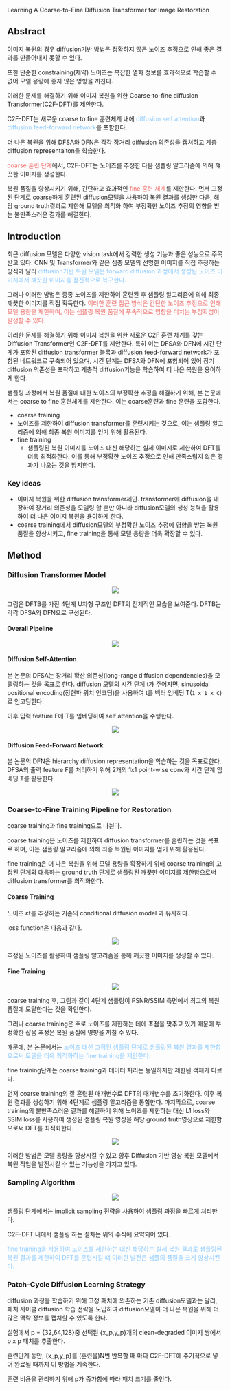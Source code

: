 Learning A Coarse-to-Fine Diffusion Transformer for Image Restoration



## Abstract

이미지 복원의 경우 diffusion기반 방법은 정확하지 않은 노이즈 추정으로 인해 좋은 결과를 만들어내지 못할 수 있다. 

또한 단순한 constraining(제약) 노이즈는 복잡한 열화 정보를 효과적으로 학습할 수 없어 모델 용량에 좋지 않은 영향을 끼친다.

이러한 문제를 해결하기 위해 이미지 복원을 위한 Coarse-to-fine diffusion Transformer(C2F-DFT)를 제안한다.

C2F-DFT는 새로운 coarse to fine 훈련체계 내에 <span style="color: #88c8ff">diffusion self attention</span>과 <span style="color: #88c8ff">diffusion feed-forward network</span>를 포함한다.

더 나은 복원을 위해 DFSA와 DFN은 각각 장거리 diffusion 의존성을 캡쳐하고 계층 diffusion representaiton을 학습한다.



<span style="color: #ed6663">coarse 훈련 단계</span>에서, C2F-DFT는 노이즈를 추정한 다음 샘플링 알고리즘에 의해 꺠끗한 이미지를 생성한다.



복원 품질을 향상시키기 위해, 간단하고 효과적인 <span style="color: #ed6663">fine 훈련 체계</span>를 제안한다. 먼저 고정된 단계로 coarse하게 훈련된 diffusion모델을 사용하여 복원 결과를 생성한 다음, 해당 ground truth결과로 제한해 모델을 최적화 하여 부정확한 노이즈 추정의 영향을 받는 불만족스러운 결과를 해결한다.



## Introduction

최근 diffusion 모델은 다양한 vision task에서 강력한 생성 기능과 좋은 성능으로 주목받고 있다. CNN 및 Transformer와 같은 심층 모델의 선명한 이미지를 직접 추정하는 방식과 달리 <span style="color: #88c8ff">diffusion기반 복원 모델은 forward diffusion 과정에서 생성된 노이즈 이미지에서 꺠끗한 이미지를 점진적으로 복구한다.</span>

그러나 이러한 방법은 종종 노이즈를 제한하여 훈련된 후 샘플링 알고리즘에 의해 최종 꺠끗한 이미지를 직접 획득한다. <span style="color: #ed6663">이러한 훈련 접근 방식은 간단한 노이즈 추정으로 인해 모델 용량을 제한하며, 이는 샘플링 복원 품질에 푸속적으로 영향을 미치는 부정확성이 발생할 수 있다.</span>



이러한 문제를 해결하기 위해 이미지 복원을 위한 새로운 C2F 훈련 체계를 갖는 Diffusion Transformer인 C2F-DFT를 제안한다. 특히 이는 DFSA와 DFN에 시간 단계가 포함된 diffusion transformer 블록과 diffusion feed-forward network가 포함된 네트워크로 구축되어 있으며, 시간 단계는 DFSA와 DFN에 포함되어 있어 장기 diffusion 의존성을 포착하고 계층적 diffusion기능을 학습하여 더 나은 복원을 용이하게 한다.

샘플링 과정에서 복원 품질에 대한 노이즈의 부정확한 추정을 해결하기 위해, 본 논문에서는 coarse to fine 훈련체계를 제안한다. 이는 coarse훈련과 fine 훈련을 포함한다.

-  coarse training
  - 노이즈를 제한하여 diffusion transformer를 훈련시키는 것으로, 이는 샘플링 알고리즘에 의해 최종 복원 이미지를 얻기 위해 활용된다.
- fine training
  - 샘플링된 복원 이미지를 노이즈 대신 해당하는 실제 이미지로 제한하여 DFT를 더욱 최적화한다. 이를 통해 부정확한 노이즈 추정으로 인해 만족스럽지 않은 결과가 나오는 것을 방지한다.



### Key ideas

- 이미지 복원을 위한 diffusion transformer제안. transformer에 diffusion을 내장하여 장거리 의존성을 모델링 할 뿐만 아니라 diffusion모델의 생성 능력을 활용하여 더 나은 이미지 복원을 용이하게 한다.
- coarse training에서 diffusion모델의 부정확한 노이즈 추정에 영향을 받는 복원 품질을 향상시키고, fine training을 통해 모델 용량을 더욱 확장할 수 있다.



## Method

### Diffusion Transformer Model

<p align="center"><img src="/assets/images/Paper/C2F-DFT/figure_1.png"></p>

그림은 DFTB를 가진 4단계 U자형 구조인 DFT의 전체적인 모습을 보여준다. DFTB는 각각 DFSA와 DFN으로 구성된다.



#### Overall Pipeline

<p align="center"><img src="/assets/images/Paper/C2F-DFT/figure_2.png"></p>



#### DIffusion Self-Attention

본 논문의 DFSA는 장거리 확산 의존성(long-range diffusion dependencies)을 모델링하는 것을 목표로 한다. diffusion 모델의 시간 단계 t가 주어지면, sinusoidal positional encoding(정현파 위치 인코딩)을 사용하여 t를 벡터 임베딩 T(`1 x 1 x C`)로 인코딩한다.

이후 입력 feature F에 T를 임베딩하여 self attention을 수행한다.

<p align="center"><img src="/assets/images/Paper/C2F-DFT/figure_3.png"></p>



#### Diffusion Feed-Forward Network

본 논문의 DFN은 hierarchy diffusion representation을 학습하는 것을 목표로한다. DFSA의 출력 feature F를 처리하기 위해 2개의 1x1 point-wise conv와 시간 단계 임베딩 T를 활용한다.

<p align="center"><img src="/assets/images/Paper/C2F-DFT/figure_4.png"></p>



### Coarse-to-Fine Training Pipeline for Restoration

coarse training과 fine training으로 나뉜다. 

coarse training은 노이즈를 제한하여 diffusion transformer를 훈련하는 것을 목표로 하며, 이는 샘플링 알고리즘에 의해 최종 복원된 이미지를 얻기 위해 활용된다.

fine training은 더 나은 복원을 위해 모델 용량을 확장하기 위해 coarse training의 고정된 단계와 대응하는 ground truth 단계로 샘플링된 깨끗한 이미지를 제한함으로써 diffusion transformer를 최적화한다.



#### Coarse Training

노이즈 εt를 추정하는 기존의 conditional diffusion model 과 유사하다.

loss function은 다음과 같다.

<p align="center"><img src="/assets/images/Paper/C2F-DFT/figure_5.png"></p>

추정된 노이즈를 활용하여 샘플링 알고리즘을 통해 깨끗한 이미지를 생성할 수 있다.



#### Fine Training

<p align="center"><img src="/assets/images/Paper/C2F-DFT/figure_6.png"></p>

coarse training 후, 그림과 같이 4단계 샘플링이 PSNR/SSIM 측면에서 최고의 복원 품질에 도달한다는 것을 확인한다.

그러나 coarse training은 주로 노이즈를 제한하는 데에 초점을 맞추고 있기 때문에 부정확한 잡음 추정은 복원 품질에 영향을 끼칠 수 있다.

때문에, 본 논문에서는 <span style="color: #88c8ff">노이즈 대신 고정된 샘플링 단계로 샘플링된 복원 결과를 제한함으로써 모델을 더욱 최적화하는 fine training을 제안한다.</span>

fine training단계는 coarse training과 데이터 처리는 동일하지만 제한된 객체가 다르다.



먼저 coarse training의 잘 훈련된 매개변수로 DFT의 매개변수를 초기화한다. 이후 복원 결과를 생성하기 위해 4단계로 샘플링 알고리즘을 통합한다. 마지막으로, coarse training의 불만족스러운 결과를 해결하기 위해 노이즈를 제한하는 대신 L1 loss와 SSIM loss를 사용하여 생성된 샘플링 복원 영상을 해당 ground truth영상으로 제한함으로써 DFT를 최적화한다.

<p align="center"><img src="/assets/images/Paper/C2F-DFT/figure_7.png"></p>

이러한 방법은 모델 용량을 향상시킬 수 있고 향후 Diffusion 기반 영상 복원 모델에서 복원 작업을 발전시킬 수 있는 가능성을 가지고 있다.



### Sampling Algorithm

<p align="center"><img src="/assets/images/Paper/C2F-DFT/figure_8.png"></p>

샘플링 단계에서는 implicit sampling 전략을 사용하여 샘플링 과정을 빠르게 처리한다.

C2F-DFT 내에서 샘플링 하는 절차는 위의 수식에 요약되어 있다. 

<span style="color: #88c8ff"> fine training을 사용하여 노이즈를 제한하는 대신 해당하는 실제 복원 결과로 샘플링된 복원 결과를 제한하여 DFT를 훈련시킬 떄 이러한 발전은 샘플의 품질을 크게 향상시킨다.</span>



### Patch-Cycle Diffusion Learning Strategy

diffusion 과정을 학습하기 위해 고정 패치에 의존하는 기존 diffusion모델과는 달리, 패치 사이클 diffusion 학습 전략을 도입하여 diffusion모델이 더 나은 복원을 위해 더 많은 맥락 정보를 캡처할 수 있도록 한다.

실험에서 p = {32,64,128}중 선택된 {x_p,y_p}개의 clean-degraded 이미지 쌍에서 p x p 패치를 추출한다.

훈련단계 동안, {x_p,y_p}를 (훈련을)N번 반복할 때 마다 C2F-DFT에 주기적으로 넣어 완료될 때까지 이 방법을 계속한다.

훈련 비용을 관리하기 위해 p가 증가함에 따라 패치 크기를 줄인다.

